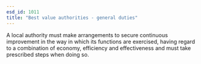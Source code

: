```yaml
---
esd_id: 1011
title: "Best value authorities - general duties"
---
```


A local authority must make arrangements to secure continuous improvement in the way in which its functions are exercised, having regard to a combination of economy, efficiency and effectiveness and must take prescribed steps when doing so.


